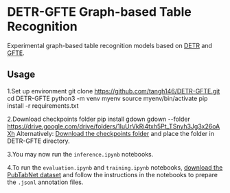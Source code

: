 # DETR-GFTE Graph-based Table Recognition

Experimental graph-based table recognition models based on [DETR](https://arxiv.org/abs/2005.12872) and [GFTE](https://arxiv.org/abs/2003.07560).

## Usage

1.Set up environment 
git clone  https://github.com/tangh146/DETR-GFTE.git
cd DETR-GFTE
python3 -m venv myenv
source myenv/bin/activate
pip install -r requirements.txt

2.Download checkpoints folder
pip install gdown
gdown --folder https://drive.google.com/drive/folders/1luUrVkRi4txh5Pt_TSnyh3Jg3x26oAXh
Alternatively:
[Download the checkpoints folder](https://drive.google.com/drive/folders/1luUrVkRi4txh5Pt_TSnyh3Jg3x26oAXh?usp=sharing) and place the folder in DETR-GFTE directory.

3.You may now run the `inference.ipynb` notebooks. 


4.To run the `evaluation.ipynb` and `training.ipynb` notebooks, [download the PubTabNet dataset](https://developer.ibm.com/exchanges/data/all/pubtabnet/) and follow the instructions in the notebooks to prepare the `.jsonl` annotation files.
